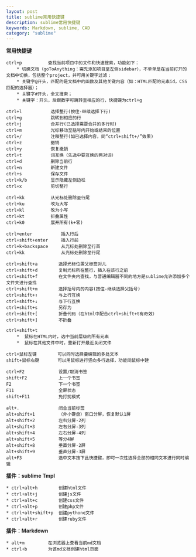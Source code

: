 ```yaml
---
layout: post
title: sublime常用快捷键
description: sublime常用快捷键
keywords: Markdown, sublime, CAD
category: "sublime"
---
```


**常用快捷键**

    ctrl+p          查找当前项目中的文件和快速搜索，功能如下：
        * 切换文档（goToAnything：需先添加项目至左侧sidebar），不单单是在当前打开的文档中切换，包括整个project，并可用关键字过滤；
        * 关键字@开头，匹配的是文档中的函数及其他关键内容（如：HTML匹配的元素id，CSS匹配的选择器）；
        * 关键字#开头，全文搜索；
        * 关键字：开头，后跟数字可跳转至相应的行，快捷键为ctrl+g

<!-- more -->

    ctrl+l           选择整行(按住-继续选择下行)
    ctrl+g           跳转到相应的行
    ctrl+j           合并行(已选择需要合并的多行时)
    ctrl+m           光标移动至括号内开始或结束的位置
    ctrl+/           注释整行(如已选择内容，同“ctrl+shift+/”效果)
    ctrl+z           撤销
    ctrl+y           恢复撤销
    ctrl+t           词互换（先选中要互换的两对词）
    ctrl+d           删除当前行
    ctrl+n           新建文件
    ctrl+s           保存文件
    ctrl+k/b         显示隐藏左侧边栏
    ctrl+x           剪切整行 

    ctrl+kk          从光标处删除至行尾
    ctrl+ku          改为大写
    ctrl+kl          改为小写
    ctrl+kt          折叠属性
    ctrl+k0          展开所有(k+零)

    ctrl+enter           插入行后
    ctrl+shift+enter     插入行前
    ctrl+k+backspace     从光标处删除至行首
    ctrl+kk              从光标处删除至行尾

    ctrl+shift+a        选择光标位置父标签对儿
    ctrl+shift+d        复制光标所在整行，插入在该行之前
    ctrl+shift+f        在文件夹内查找，与普通编辑器不同的地方是sublime允许添加多个文件夹进行查找
    ctrl+shift+m        选择括号内的内容(按住-继续选择父括号)
    ctrl+shift+↑        与上行互换
    ctrl+shift+↓        与下行互换
    ctrl+shift+s        另存为
    ctrl+shift+[        折叠代码（在html中配合ctrl+shift+t有奇效）
    ctrl+shift+]        不折叠

    ctrl+shift+t   
        *  鼠标在HTML内时，选中当前层级的所有元素 
        *  鼠标在其他文件中时，重新打开最近关闭文件

    ctrl+鼠标左键        可以同时选择要编辑的多处文本 
    shift+鼠标右键       可以用鼠标进行竖向多行选择，功能同鼠标中建

    ctrl+F2             设置/取消书签
    shift+F2            上一个书签
    F2                  下一个书签
    F11                 全屏状态
    shift+F11           免打扰模式

    alt+.               闭合当前标签 
    alt+shift+1         （非小键盘）窗口分屏，恢复默认1屏
    alt+shift+2         左右分屏-2列
    alt+shift+3         左右分屏-3列
    alt+shift+4         左右分屏-4列
    alt+shift+5         等分4屏
    alt+shift+8         垂直分屏-2屏
    alt+shift+9         垂直分屏-3屏
    alt+F3              选中文本按下此快捷键，即可一次性选择全部的相同文本进行同时编辑


**插件：sublime Tmpl**

    * ctrl+alt+h        创建html文件
    * ctrl+alt+j        创建js文件
    * ctrl+alt+c        创建css文件
    * ctrl+alt+p        创建php文件
    * ctrl+alt+shift+p  创建pythone文件
    * ctrl+alt+r        创建ruby文件


**插件：Markdown**

    * alt+m         在浏览器上查看当前md文档
    * ctrl+b        为该md文档创建html页面




